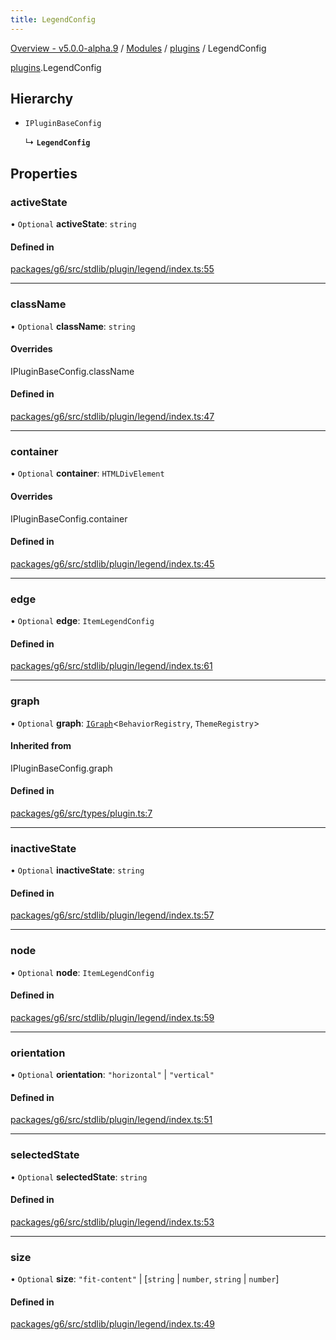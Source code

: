 ```yaml
---
title: LegendConfig
---
```


[Overview - v5.0.0-alpha.9](../../README.en.md) / [Modules](../../modules.en.md) / [plugins](../../modules/plugins.en.md) / LegendConfig

[plugins](../../modules/plugins.en.md).LegendConfig

## Hierarchy

- `IPluginBaseConfig`

  ↳ **`LegendConfig`**

## Properties

### activeState

• `Optional` **activeState**: `string`

#### Defined in

[packages/g6/src/stdlib/plugin/legend/index.ts:55](https://github.com/antvis/G6/blob/a69acd5592/packages/g6/src/stdlib/plugin/legend/index.ts#L55)

___

### className

• `Optional` **className**: `string`

#### Overrides

IPluginBaseConfig.className

#### Defined in

[packages/g6/src/stdlib/plugin/legend/index.ts:47](https://github.com/antvis/G6/blob/a69acd5592/packages/g6/src/stdlib/plugin/legend/index.ts#L47)

___

### container

• `Optional` **container**: `HTMLDivElement`

#### Overrides

IPluginBaseConfig.container

#### Defined in

[packages/g6/src/stdlib/plugin/legend/index.ts:45](https://github.com/antvis/G6/blob/a69acd5592/packages/g6/src/stdlib/plugin/legend/index.ts#L45)

___

### edge

• `Optional` **edge**: `ItemLegendConfig`

#### Defined in

[packages/g6/src/stdlib/plugin/legend/index.ts:61](https://github.com/antvis/G6/blob/a69acd5592/packages/g6/src/stdlib/plugin/legend/index.ts#L61)

___

### graph

• `Optional` **graph**: [`IGraph`](../graph/IGraph.en.md)<`BehaviorRegistry`, `ThemeRegistry`\>

#### Inherited from

IPluginBaseConfig.graph

#### Defined in

[packages/g6/src/types/plugin.ts:7](https://github.com/antvis/G6/blob/a69acd5592/packages/g6/src/types/plugin.ts#L7)

___

### inactiveState

• `Optional` **inactiveState**: `string`

#### Defined in

[packages/g6/src/stdlib/plugin/legend/index.ts:57](https://github.com/antvis/G6/blob/a69acd5592/packages/g6/src/stdlib/plugin/legend/index.ts#L57)

___

### node

• `Optional` **node**: `ItemLegendConfig`

#### Defined in

[packages/g6/src/stdlib/plugin/legend/index.ts:59](https://github.com/antvis/G6/blob/a69acd5592/packages/g6/src/stdlib/plugin/legend/index.ts#L59)

___

### orientation

• `Optional` **orientation**: ``"horizontal"`` \| ``"vertical"``

#### Defined in

[packages/g6/src/stdlib/plugin/legend/index.ts:51](https://github.com/antvis/G6/blob/a69acd5592/packages/g6/src/stdlib/plugin/legend/index.ts#L51)

___

### selectedState

• `Optional` **selectedState**: `string`

#### Defined in

[packages/g6/src/stdlib/plugin/legend/index.ts:53](https://github.com/antvis/G6/blob/a69acd5592/packages/g6/src/stdlib/plugin/legend/index.ts#L53)

___

### size

• `Optional` **size**: ``"fit-content"`` \| [`string` \| `number`, `string` \| `number`]

#### Defined in

[packages/g6/src/stdlib/plugin/legend/index.ts:49](https://github.com/antvis/G6/blob/a69acd5592/packages/g6/src/stdlib/plugin/legend/index.ts#L49)
